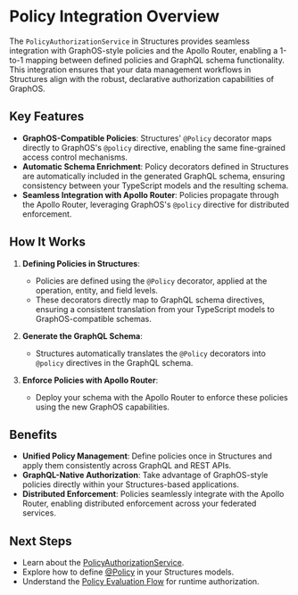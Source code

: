 # Policy Integration Overview

The `PolicyAuthorizationService` in Structures provides seamless integration with GraphOS-style policies and the Apollo Router, enabling a 1-to-1 mapping between defined policies and GraphQL schema functionality. This integration ensures that your data management workflows in Structures align with the robust, declarative authorization capabilities of GraphOS.

## Key Features

- **GraphOS-Compatible Policies**: Structures' `@Policy` decorator maps directly to GraphOS's `@policy` directive, enabling the same fine-grained access control mechanisms.
- **Automatic Schema Enrichment**: Policy decorators defined in Structures are automatically included in the generated GraphQL schema, ensuring consistency between your TypeScript models and the resulting schema.
- **Seamless Integration with Apollo Router**: Policies propagate through the Apollo Router, leveraging GraphOS's `@policy` directive for distributed enforcement.

## How It Works

1. **Defining Policies in Structures**:
   - Policies are defined using the `@Policy` decorator, applied at the operation, entity, and field levels.
   - These decorators directly map to GraphQL schema directives, ensuring a consistent translation from your TypeScript models to GraphOS-compatible schemas.

2. **Generate the GraphQL Schema**:
   - Structures automatically translates the `@Policy` decorators into `@policy` directives in the GraphQL schema.

3. **Enforce Policies with Apollo Router**:
   - Deploy your schema with the Apollo Router to enforce these policies using the new GraphOS capabilities.

## Benefits

- **Unified Policy Management**: Define policies once in Structures and apply them consistently across GraphQL and REST APIs.
- **GraphQL-Native Authorization**: Take advantage of GraphOS-style policies directly within your Structures-based applications.
- **Distributed Enforcement**: Policies seamlessly integrate with the Apollo Router, enabling distributed enforcement across your federated services.

## Next Steps

- Learn about the [PolicyAuthorizationService](./policy-authorization-service).
- Explore how to define [@Policy](./policy-decorators) in your Structures models.
- Understand the [Policy Evaluation Flow](./policy-evaluation-flow) for runtime authorization.
